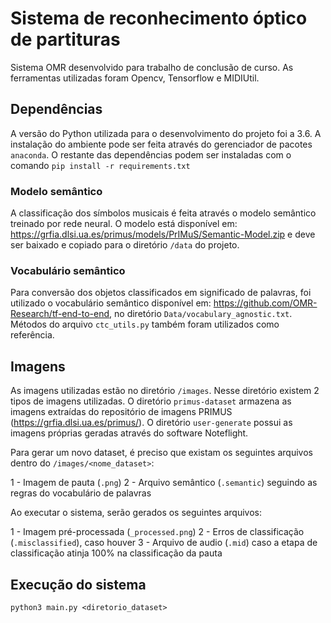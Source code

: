 # Sistema de reconhecimento óptico de partituras

Sistema OMR desenvolvido para trabalho de conclusão de curso. As ferramentas utilizadas foram Opencv, Tensorflow e MIDIUtil.

## Dependências

A versão do Python utilizada para o desenvolvimento do projeto foi a 3.6. A instalação do ambiente pode ser feita através do gerenciador de pacotes `anaconda`. O restante das dependências podem ser instaladas com o comando `pip install -r requirements.txt`

### Modelo semântico

A classificação dos símbolos musicais é feita através o modelo semântico treinado por rede neural. O modelo está disponível em: https://grfia.dlsi.ua.es/primus/models/PrIMuS/Semantic-Model.zip e deve ser baixado e copiado para o diretório `/data` do projeto.

### Vocabulário semântico

Para conversão dos objetos classificados em significado de palavras, foi utilizado o vocabulário semântico disponível em: https://github.com/OMR-Research/tf-end-to-end, no diretório `Data/vocabulary_agnostic.txt`. Métodos do arquivo `ctc_utils.py` também foram utilizados como referência.

## Imagens

As imagens utilizadas estão no diretório `/images`. Nesse diretório existem 2 tipos de imagens utilizadas. O diretório `primus-dataset` armazena as imagens extraídas do repositório de imagens PRIMUS (https://grfia.dlsi.ua.es/primus/). O diretório `user-generate` possui as imagens próprias geradas através do software Noteflight.

Para gerar um novo dataset, é preciso que existam os seguintes arquivos dentro do `/images/<nome_dataset>`:

1 - Imagem de pauta (`.png`)
2 - Arquivo semântico (`.semantic`) seguindo as regras do vocabulário de palavras

Ao executar o sistema, serão gerados os seguintes arquivos:

1 - Imagem pré-processada (`_processed.png`)
2 - Erros de classificação (`.misclassified`), caso houver
3 - Arquivo de audio (`.mid`) caso a etapa de classificação atinja 100% na classificação da pauta

## Execução do sistema

`python3 main.py <diretorio_dataset>`

